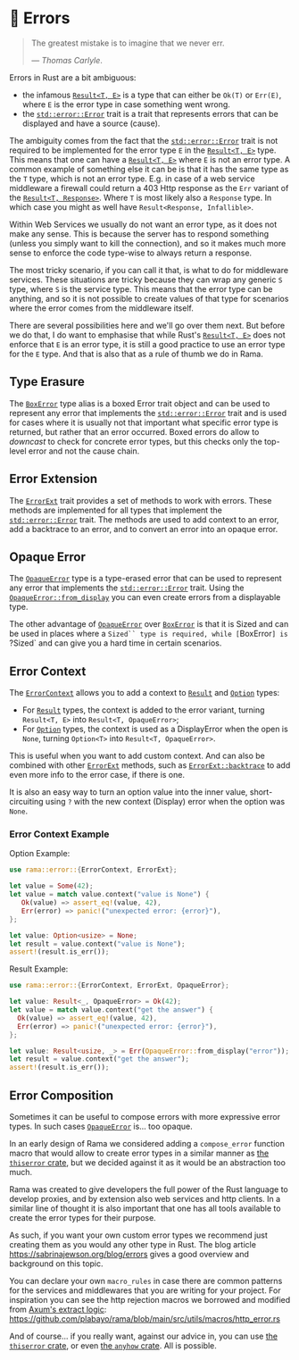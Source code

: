 # 🚫 Errors

> The greatest mistake is to imagine that we never err.
>
> — _Thomas Carlyle_.

Errors in Rust are a bit ambiguous:

- the infamous [`Result<T, E>`][`Result`] is a type that can either be `Ok(T)` or `Err(E)`, where `E` is
  the error type in case something went wrong.
- the [`std::error::Error`] trait is a trait that represents errors that can be displayed and
  have a source (cause).

The ambiguity comes from the fact that the [`std::error::Error`] trait is not required to be
implemented for the error type `E` in the [`Result<T, E>`][`Result`] type. This means that one can have
a [`Result<T, E>`][`Result`] where `E` is not an error type. A common example of something else it can be
is that it has the same type as the `T` type, which is not an error type. E.g. in case of a web
service middleware a firewall could return a 403 Http response as the `Err` variant of the
[`Result<T, Response>`][`Result`]. Where `T` is most likely also a `Response` type. In which
case you might as well have `Result<Response, Infallible>`.

Within Web Services we usually do not want an error type, as it does not make any sense.
This is because the server has to respond something (unless you simply want to kill the connection),
and so it makes much more sense to enforce the code type-wise to always return a response.

The most tricky scenario, if you can call it that, is what to do for middleware services.
These situations are tricky because they can wrap any generic `S` type, where `S` is the
service type. This means that the error type can be anything, and so it is not possible to
create values of that type for scenarios where the error comes from the middleware itself.

There are several possibilities here and we'll go over them next. But before we do that,
I do want to emphasise that while Rust's [`Result<T, E>`][`Result`] does not enforce that `E` is an error
type, it is still a good practice to use an error type for the `E` type. And that is also
that as a rule of thumb we do in Rama.

## Type Erasure

The [`BoxError`] type alias is a boxed Error trait object and can be used to represent any error that
implements the [`std::error::Error`] trait and is used for cases where it is usually not
that important what specific error type is returned, but rather that an error occurred.
Boxed errors do allow to _downcast_ to check for concrete error types, but this checks
only the top-level error and not the cause chain.

## Error Extension

The [`ErrorExt`] trait provides a set of methods to work with errors. These methods are
implemented for all types that implement the [`std::error::Error`] trait. The methods are
used to add context to an error, add a backtrace to an error, and to convert an error into
an opaque error.

## Opaque Error

The [`OpaqueError`] type is a type-erased error that can be used to represent any error
that implements the [`std::error::Error`] trait. Using the [`OpaqueError::from_display`]
you can even create errors from a displayable type.

The other advantage of [`OpaqueError`] over [`BoxError`]
is that it is Sized and can be used in places where a `Sized`` type is required,
while [`BoxError`] is `?Sized` and can give you a hard time in certain scenarios.

## Error Context

The [`ErrorContext`] allows you to add a context to [`Result`]
and [`Option`] types:

- For [`Result`] types, the context is added to the error variant,
  turning `Result<T, E>` into `Result<T, OpaqueError>`;
- For [`Option`] types, the context is used as a DisplayError when
  the open is `None`, turning `Option<T>` into `Result<T, OpaqueError>`.

This is useful when you want to add custom context.
And can also be combined with other [`ErrorExt`] methods,
such as [`ErrorExt::backtrace`] to add even more info to the error case,
if there is one.

It is also an easy way to turn an option value into the inner value,
short-circuiting using `?` with the new context (Display) error
when the option was `None`.

### Error Context Example

Option Example:

```rust
use rama::error::{ErrorContext, ErrorExt};

let value = Some(42);
let value = match value.context("value is None") {
   Ok(value) => assert_eq!(value, 42),
   Err(error) => panic!("unexpected error: {error}"),
};

let value: Option<usize> = None;
let result = value.context("value is None");
assert!(result.is_err());
```

Result Example:

```rust
use rama::error::{ErrorContext, ErrorExt, OpaqueError};

let value: Result<_, OpaqueError> = Ok(42);
let value = match value.context("get the answer") {
  Ok(value) => assert_eq!(value, 42),
  Err(error) => panic!("unexpected error: {error}"),
};

let value: Result<usize, _> = Err(OpaqueError::from_display("error"));
let result = value.context("get the answer");
assert!(result.is_err());
```

## Error Composition

Sometimes it can be useful to compose errors with more
expressive error types. In such cases [`OpaqueError`] is... too opaque.

In an early design of Rama we considered adding a `compose_error` function macro
that would allow to create error types in a similar manner as [the `thiserror` crate](https://docs.rs/thiserror),
but we decided against it as it would be an abstraction too much.

Rama was created to give developers the full power of the Rust language to develop
proxies, and by extension also web services and http clients. In a similar line of thought
it is also important that one has all tools available to create the error types for their purpose.

As such, if you want your own custom error types we recommend just creating them
as you would any other type in Rust. The blog article <https://sabrinajewson.org/blog/errors>
gives a good overview and background on this topic.

You can declare your own `macro_rules` in case there are common patterns for the services
and middlewares that you are writing for your project. For inspiration you can
see the http rejection macros we borrowed and modified from [Axum's extract logic](https://github.com/tokio-rs/axum/blob/5201798d4e4d4759c208ef83e30ce85820c07baa/axum-core/src/macros.rs):
<https://github.com/plabayo/rama/blob/main/src/utils/macros/http_error.rs>

And of course... if you really want, against our advice in,
you can use [the `thiserror` crate](https://docs.rs/thiserror),
or even [the `anyhow` crate](https://docs.rs/anyhow). All is possible.

[`BoxError`]: https://ramaproxy.org/docs/rama/error/type.BoxError.html
[`OpaqueError`]: https://ramaproxy.org/docs/rama/error/struct.OpaqueError.html
[`OpaqueError::from_display`]: https://ramaproxy.org/docs/rama/error/struct.OpaqueError.html#method.from_display
[`ErrorExt`]: https://ramaproxy.org/docs/rama/error/trait.ErrorExt.html
[`ErrorExt::chain`]: https://ramaproxy.org/docs/rama/error/trait.ErrorExt.html#tymethod.chain
[`ErrorExt::has_error`]: https://ramaproxy.org/docs/rama/error/trait.ErrorExt.html#method.has_error
[`ErrorExt::root_cause`]: https://ramaproxy.org/docs/rama/error/trait.ErrorExt.html#method.root_cause
[`ErrorExt::backtrace`]: https://ramaproxy.org/docs/rama/error/trait.ErrorExt.html#tymethod.backtrace
[`ErrorContext`]: https://ramaproxy.org/docs/rama/error/trait.ErrorContext.html
[`Result`]: https://doc.rust-lang.org/stable/std/result/enum.Result.html
[`Option`]: https://doc.rust-lang.org/stable/std/option/enum.Option.html
[`std::error::Error`]: https://doc.rust-lang.org/stable/std/error/trait.Error.html
[`std::error::Error::source`]: https://doc.rust-lang.org/stable/std/error/trait.Error.html#method.source
